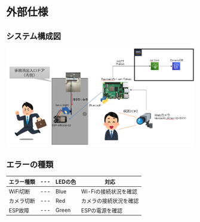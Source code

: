 # 外部仕様  

## システム構成図
![全景](./img/概要図.png)  

## エラーの種類  

|エラー種類|---|LEDの色|対応|
|---|---|---|---|
|WiFi切断|---|Blue|Wi-Fiの接続状況を確認|
|カメラ切断|---|Red|カメラの接続状況を確認|
|ESP故障|---|Green|ESPの電源を確認|
